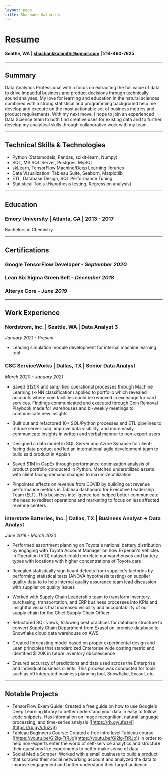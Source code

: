 ```yaml
---
layout: page
title: Shashank Kalanithi
---
```

# Resume

#### Seattle, WA | shashankkalanithi@gmail.com | 214-460-7625

---
## Summary

Data Analytics Professional with a focus on extracting the full value of data to drive impactful business and product decisions through technically sound analyses. My love for learning and education in the natural sciences combined with a strong statistical and programming background help me develop and execute on the most actionable set of business metrics and product requirements. With my next move, I hope to join an experienced Data Science team to both find creative uses for existing data and to further develop my analytical skills through collaborative work with my team.

---
## Technical Skills & Technologies

- Python (Statsmodels, Pandas, scikit-learn, Numpy)
- SQL, MS SQL Server, Postgres, MySQL
- skLearn, TensorFlow Machine/Deep Learning libraries
- Data Visualization: Tableau Suite, Seaborn, Matplotlib
- ETL, Database Design, SQL Performance Tuning
- Statistical Tools (Hypothesis testing, Regression analysis)

---
## Education

### Emory University | Atlanta, GA | 2013 - 2017

Bachelors in Chemistry

---

## Certifications

### Google TensorFlow Developer - _September 2020_

### Lean Six Sigma Green Belt - _December 2018_

### Alteryx Core - _June 2019_

---
## Work Experience

### Nordstrom, Inc. | Seattle, WA | Data Analyst 3

_January 2021 - Present_

- Leading simulation module development for internal machine learning tool

### CSC ServiceWorks | Dallas, TX | Senior Data Analyst

_March 2020 - January 2021_

- Saved $120K and simplified operational processes through Machine Learning (k-NN classification) applied to portfolio which revealed accounts where coin facilities could be removed in exchange for card services. Findings communicated and executed through Coin Removal Playbook made for warehouses and bi-weekly meetings to communicate new insights
- Built out and refactored 10+ SQL/Python processes and ETL pipelines to reduce server load, improve data visibility, and more easily communicate insights in written and verbal manner to non-expert users

- Designed a data model in SQL Server and Azure Synapse for client-facing data product and led an international agile development team to build said product in Appian
- Saved $1M in CapEx through performance optimization analysis of product portfolio conducted in Python. Matched underutilized assets with client facing demand changes to maximize utilization

- Pinpointed effects on revenue from COVID by building out revenue performance metrics in Tableau dashboard for Executive Leadership Team (ELT). This business intelligence tool helped better communicate the need to redirect operations and marketing to focus on less affected revenue centers

### Interstate Batteries, Inc. | Dallas, TX | Business Analyst -> Data Analyst

_June 2019 - March 2020_

- Performed assortment planning on Toyota&#39;s national battery distribution by engaging with Toyota Account Manager on how Experian&#39;s Vehicles in Operation (VIO) dataset could correlate our warehouses and battery types with locations with higher concentrations of Toyota cars
- Revealed statistically significant defects from supplier&#39;s factories by performing statistical tests (ANOVA hypothesis testing) on supplier quality data to to help internal quality assurance team lead discussion with supplier on quality issues
- Worked with Supply Chain Leadership team to transform inventory, purchasing, transportation, and ERP business processes into KPIs and insightful visuals that increased visibility and accountability of our supply chain for the Chief Supply Chain Officer
- Refactored SQL views, following best practices for database structure to convert Supply Chain Department from Exasol on-premise database to Snowflake cloud data warehouse on AWS

- Created forecasting model based on proper experimental design and Lean principles that standardized Enterprise wide costing metric and identified $120K in future inventory obsolescence
- Ensured accuracy of predictions and data used across the Enterprise and individual business clients. This process was conducted for tools such as o9 integrated business planning tool, Snowflake, Exasol, etc.

---
## Notable Projects

- TensorFlow Exam Guide: Created a free guide on how to use Google&#39;s Deep Learning library to better understand your data in easy to follow code snippets. Has information on image recognition, natural language processing, and time-series analysis ([https://rb.gy/ufuzvj](https://rb.gy/ufuzvj))
- Tableau Beginners Course: Created a free intro level Tableau course ([https://youtu.be/Gl2lg-TtRJo](https://youtu.be/Gl2lg-TtRJo)) in order to help non-experts enter the world of self-service analytics and structure their questions like experiments to better make sense of data
- Social Media Scraper: Worked with a small business to build a product that scraped their social networking account and analyzed the data to improve engagement and better understand their target audience

